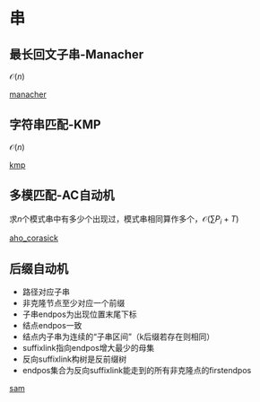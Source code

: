 # 串

## 最长回文子串-Manacher

$\mathcal{O} (n)$

[manacher](cpp/manacher.cpp ':include :type=code')

## 字符串匹配-KMP

$\mathcal{O} (n)$

[kmp](cpp/kmp.cpp ':include :type=code')

## 多模匹配-AC自动机

求$n$个模式串中有多少个出现过，模式串相同算作多个，$\mathcal{O}(\sum P_i+T)$

[aho_corasick](cpp/aho_corasick.cpp ':include :type=code')

## 后缀自动机

- 路径对应子串
- 非克隆节点至少对应一个前缀
- 子串endpos为出现位置末尾下标
- 结点endpos一致
- 结点内子串为连续的“子串区间”（k后缀若存在则相同）
- suffixlink指向endpos增大最少的母集
- 反向suffixlink构树是反前缀树
- endpos集合为反向suffixlink能走到的所有非克隆点的firstendpos

[sam](cpp/sam.cpp ':include :type=code')
